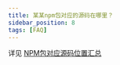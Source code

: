 ```yaml
---
title: 某某npm包对应的源码在哪里？
sidebar_position: 8
tags: [FAQ]
---
```


详见 [NPM包对应源码位置汇总](https://www.yuque.com/lce/doc/ngm44i)